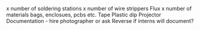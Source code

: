 x number of soldering stations
x number of wire strippers
Flux
x number of materials bags, enclosues, pcbs etc.
Tape
Plastic dip
Projector
Documentation - hire photographer or ask Reverse if interns will document?
